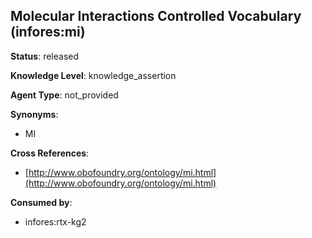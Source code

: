 [//]: # (DO NOT MANUALLY EDIT THIS FILE. IT IS GENERATED FROM A TEMPLATE.)

## Molecular Interactions Controlled Vocabulary (infores:mi)

**Status**: released
  
**Knowledge Level**: knowledge_assertion
  
**Agent Type**: not_provided

**Synonyms**:

- MI

**Cross References**:

- [http://www.obofoundry.org/ontology/mi.html](http://www.obofoundry.org/ontology/mi.html)


**Consumed by**:

- infores:rtx-kg2